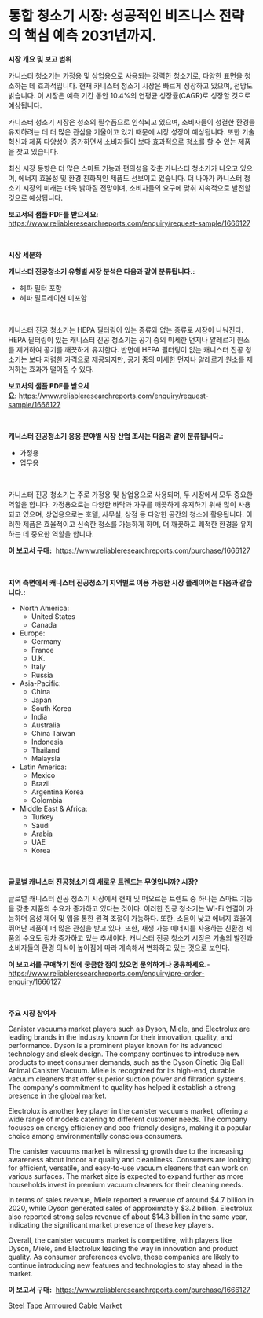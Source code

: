 <p><h1>통합 청소기 시장: 성공적인 비즈니스 전략의 핵심 예측 2031년까지.</h1></p><p><strong>시장 개요 및 보고 범위</strong></p>
<p><p>카니스터 청소기는 가정용 및 상업용으로 사용되는 강력한 청소기로, 다양한 표면을 청소하는 데 효과적입니다. 현재 카니스터 청소기 시장은 빠르게 성장하고 있으며, 전망도 밝습니다. 이 시장은 예측 기간 동안 10.4%의 연평균 성장률(CAGR)로 성장할 것으로 예상됩니다. </p><p>카니스터 청소기 시장은 청소의 필수품으로 인식되고 있으며, 소비자들이 청결한 환경을 유지하려는 데 더 많은 관심을 기울이고 있기 때문에 시장 성장이 예상됩니다. 또한 기술 혁신과 제품 다양성이 증가하면서 소비자들이 보다 효과적으로 청소를 할 수 있는 제품을 찾고 있습니다.</p><p>최신 시장 동향은 더 많은 스마트 기능과 편의성을 갖춘 카니스터 청소기가 나오고 있으며, 에너지 효율성 및 환경 친화적인 제품도 선보이고 있습니다. 더 나아가 카니스터 청소기 시장의 미래는 더욱 밝아질 전망이며, 소비자들의 요구에 맞춰 지속적으로 발전할 것으로 예상됩니다.</p></p>
<p><strong>보고서의 샘플 PDF를 받으세요:</strong> <a href="https://www.reliableresearchreports.com/enquiry/request-sample/1666127">https://www.reliableresearchreports.com/enquiry/request-sample/1666127</a></p>
<p>&nbsp;</p>
<p><strong>시장 세분화</strong></p>
<p><strong>캐니스터 진공청소기 유형별 시장 분석은 다음과 같이 분류됩니다.:</strong></p>
<p><ul><li>헤파 필터 포함</li><li>헤파 필트레이션 미포함</li></ul></p>
<p>&nbsp;</p>
<p><p>캐니스터 진공 청소기는 HEPA 필터링이 있는 종류와 없는 종류로 시장이 나눠진다. HEPA 필터링이 있는 캐니스터 진공 청소기는 공기 중의 미세한 먼지나 알레르기 원소를 제거하여 공기를 깨끗하게 유지한다. 반면에 HEPA 필터링이 없는 캐니스터 진공 청소기는 보다 저렴한 가격으로 제공되지만, 공기 중의 미세한 먼지나 알레르기 원소를 제거하는 효과가 떨어질 수 있다.</p></p>
<p><strong>보고서의 샘플 PDF를 받으세요:</strong>&nbsp;<a href="https://www.reliableresearchreports.com/enquiry/request-sample/1666127">https://www.reliableresearchreports.com/enquiry/request-sample/1666127</a></p>
<p>&nbsp;</p>
<p><strong> 캐니스터 진공청소기 응용 분야별 시장 산업 조사는 다음과 같이 분류됩니다.:</strong></p>
<p><ul><li>가정용</li><li>업무용</li></ul></p>
<p>&nbsp;</p>
<p><p>카니스터 진공 청소기는 주로 가정용 및 상업용으로 사용되며, 두 시장에서 모두 중요한 역할을 합니다. 가정용으로는 다양한 바닥과 가구를 깨끗하게 유지하기 위해 많이 사용되고 있으며, 상업용으로는 호텔, 사무실, 상점 등 다양한 공간의 청소에 활용됩니다. 이러한 제품은 효율적이고 신속한 청소를 가능하게 하며, 더 깨끗하고 쾌적한 환경을 유지하는 데 중요한 역할을 합니다.</p></p>
<p><strong>이 보고서 구매:</strong>&nbsp; <a href="https://www.reliableresearchreports.com/purchase/1666127">https://www.reliableresearchreports.com/purchase/1666127</a></p>
<p>&nbsp;</p>
<p><strong>지역 측면에서 캐니스터 진공청소기 지역별로 이용 가능한 시장 플레이어는 다음과 같습니다.:</strong></p>
<p><ul>
    <li>
        North America:
        <ul>
            <li>United States</li>
            <li>Canada</li>
        </ul>
    </li>
    <li>
        Europe:
        <ul>
            <li>Germany</li>
            <li>France</li>
            <li>U.K.</li>
            <li>Italy</li>
            <li>Russia</li>
        </ul>
    </li>
    <li>
        Asia-Pacific:
        <ul>
            <li>China</li>
            <li>Japan</li>
            <li>South Korea</li>
            <li>India</li>
            <li>Australia</li>
            <li>China Taiwan</li>
            <li>Indonesia</li>
            <li>Thailand</li>
            <li>Malaysia</li>
        </ul>
    </li>
    <li>
        Latin America:
        <ul>
            <li>Mexico</li>
            <li>Brazil</li>
            <li>Argentina Korea</li>
            <li>Colombia</li>
        </ul>
    </li>
    <li>
        Middle East & Africa:
        <ul>
            <li>Turkey</li>
            <li>Saudi</li>
            <li>Arabia</li>
            <li>UAE</li>
            <li>Korea</li>
        </ul>
    </li>
    </ul></p>
<p>&nbsp;</p>
<p><strong>글로벌 캐니스터 진공청소기 의 새로운 트렌드는 무엇입니까? 시장?</strong></p>
<p><p>글로벌 캐니스터 진공 청소기 시장에서 현재 및 떠오르는 트렌드 중 하나는 스마트 기능을 갖춘 제품의 수요가 증가하고 있다는 것이다. 이러한 진공 청소기는 Wi-Fi 연결이 가능하며 음성 제어 및 앱을 통한 원격 조절이 가능하다. 또한, 소음이 낮고 에너지 효율이 뛰어난 제품이 더 많은 관심을 받고 있다. 또한, 재생 가능 에너지를 사용하는 친환경 제품의 수요도 점차 증가하고 있는 추세이다. 캐니스터 진공 청소기 시장은 기술의 발전과 소비자들의 환경 의식이 높아짐에 따라 계속해서 변화하고 있는 것으로 보인다.</p></p>
<p><strong>이 보고서를 구매하기 전에 궁금한 점이 있으면 문의하거나 공유하세요.</strong>- <a href="https://www.reliableresearchreports.com/enquiry/pre-order-enquiry/1666127">https://www.reliableresearchreports.com/enquiry/pre-order-enquiry/1666127</a></p>
<p>&nbsp;</p>
<p><strong>주요 시장 참여자</strong></p>
<p><p>Canister vacuums market players such as Dyson, Miele, and Electrolux are leading brands in the industry known for their innovation, quality, and performance. Dyson is a prominent player known for its advanced technology and sleek design. The company continues to introduce new products to meet consumer demands, such as the Dyson Cinetic Big Ball Animal Canister Vacuum. Miele is recognized for its high-end, durable vacuum cleaners that offer superior suction power and filtration systems. The company's commitment to quality has helped it establish a strong presence in the global market.</p><p>Electrolux is another key player in the canister vacuums market, offering a wide range of models catering to different customer needs. The company focuses on energy efficiency and eco-friendly designs, making it a popular choice among environmentally conscious consumers.</p><p>The canister vacuums market is witnessing growth due to the increasing awareness about indoor air quality and cleanliness. Consumers are looking for efficient, versatile, and easy-to-use vacuum cleaners that can work on various surfaces. The market size is expected to expand further as more households invest in premium vacuum cleaners for their cleaning needs.</p><p>In terms of sales revenue, Miele reported a revenue of around $4.7 billion in 2020, while Dyson generated sales of approximately $3.2 billion. Electrolux also reported strong sales revenue of about $14.3 billion in the same year, indicating the significant market presence of these key players.</p><p>Overall, the canister vacuums market is competitive, with players like Dyson, Miele, and Electrolux leading the way in innovation and product quality. As consumer preferences evolve, these companies are likely to continue introducing new features and technologies to stay ahead in the market.</p></p>
<p><strong>이 보고서 구매:</strong>&nbsp;&nbsp;<a href="https://www.reliableresearchreports.com/purchase/1666127">https://www.reliableresearchreports.com/purchase/1666127</a></p>
<p><p><a href="https://github.com/PeterParrish5/Market-Research-Report-List-4/blob/main/steel-tape-armoured-cable-market.md">Steel Tape Armoured Cable Market</a></p></p>
